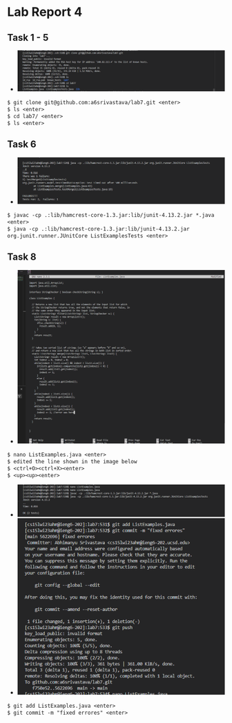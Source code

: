 # Lab Report 4
## Task 1 - 5
- ![Image](ss1.png)
```
$ git clone git@github.com:a6srivastava/lab7.git <enter>
$ ls <enter>
$ cd lab7/ <enter>
$ ls <enter>
```
## Task 6
- ![Image](ss2.png)
```
$ javac -cp .:lib/hamcrest-core-1.3.jar:lib/junit-4.13.2.jar *.java <enter>
$ java -cp .:lib/hamcrest-core-1.3.jar:lib/junit-4.13.2.jar org.junit.runner.JUnitCore ListExamplesTests <enter>
```
## Task 8
- ![Image](ss4.png)

```
$ nano ListExamples.java <enter>
$ edited the line shown in the image below 
$ <ctrl+O><ctrl+X><enter>
$ <up><up><enter>
```
- ![Image](ss3.png)
- ![Image](ss5.png)
```
$ git add ListExamples.java <enter>
$ git commit -m "fixed errores" <enter>
```
